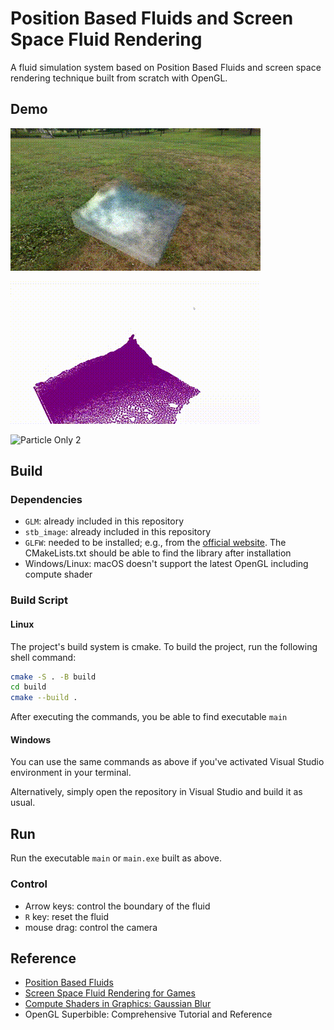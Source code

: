 # Position Based Fluids and Screen Space Fluid Rendering

A fluid simulation system based on Position Based Fluids and screen space rendering technique built from scratch with OpenGL.

## Demo

![Final Rendering](https://github.com/jianjianh1/pbf-opengl/blob/main/demo/pbf-final.gif)

![Particle Only 1](https://github.com/jianjianh1/pbf-opengl/blob/main/demo/pbf-particle.gif)

![Particle Only 2]([./demo/pdf-particle2.gif](https://github.com/jianjianh1/pbf-opengl/blob/main/demo/pbf-particle2.gif))

## Build

### Dependencies

- `GLM`: already included in this repository
- `stb_image`: already included in this repository
- `GLFW`: needed to be installed; e.g., from the [official website](https://www.glfw.org/). The CMakeLists.txt should be able to find the library after installation
- Windows/Linux: macOS doesn't support the latest OpenGL including compute shader

### Build Script

#### Linux

The project's build system is cmake. To build the project, run the following shell command:

```bash
cmake -S . -B build
cd build
cmake --build .
```

After executing the commands, you be able to find executable `main`

#### Windows

You can use the same commands as above if you've activated Visual Studio environment in your terminal.

Alternatively, simply open the repository in Visual Studio and build it as usual.

## Run

Run the executable `main` or `main.exe` built as above.

### Control

- Arrow keys: control the boundary of the fluid
- `R` key: reset the fluid
- mouse drag: control the camera

## Reference

- [Position Based Fluids](https://doi.org/10.1145/2461912.2461984)
- [Screen Space Fluid Rendering for Games](https://developer.download.nvidia.com/presentations/2010/gdc/Direct3D_Effects.pdf)
- [Compute Shaders in Graphics: Gaussian Blur](https://lisyarus.github.io/blog/graphics/2022/04/21/compute-blur.htm)
- OpenGL Superbible: Comprehensive Tutorial and Reference
